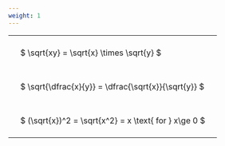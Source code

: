 ```yaml
---
weight: 1
---
```


<style type="text/css">
#T_041be th.col_heading {
  text-align: left;
  font-size: 1em;
}
#T_041be td {
  text-align: left;
  font-size: 1em;
  padding: 1.5em;
}
</style>
<table id="T_041be">
  <thead>
  </thead>
  <tbody>
    <tr>
      <td id="T_041be_row0_col0" class="data row0 col0" >$ \sqrt{xy} = \sqrt{x} \times \sqrt{y} $</td>
    </tr>
    <tr>
      <td id="T_041be_row1_col0" class="data row1 col0" >$ \sqrt{\dfrac{x}{y}} = \dfrac{\sqrt{x}}{\sqrt{y}} $</td>
    </tr>
    <tr>
      <td id="T_041be_row2_col0" class="data row2 col0" >$ (\sqrt{x})^2 = \sqrt{x^2} = x \text{ for } x\ge 0 $</td>
    </tr>
  </tbody>
</table>
